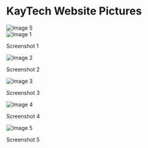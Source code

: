 <!DOCTYPE html>
<html lang="en">
<head>
    <meta charset="UTF-8">
    <meta name="viewport" content="width=device-width, initial-scale=1.0">
</head>
<body>
    <h1>KayTech Website Pictures</h1>
        <img src="https://github.com/user-attachments/assets/bfbee542-ce96-41cc-a9d3-57099e56bdae" alt="Image 5" /><br>
   <img src="https://github.com/user-attachments/assets/88ac106b-838b-4c28-941e-b1ac76860678" alt="Image 1" /><br>
    <p>Screenshot 1</p>
    <img src="https://github.com/user-attachments/assets/9eb1ef0b-95e2-4d0c-8fc1-288dbafc7e7e" alt="Image 2" /><br>
    <p>Screenshot 2</p>
    <img src="https://github.com/user-attachments/assets/518be656-9843-445a-99c4-fbef6e54cf5a" alt="Image 3" /><br>
    <p>Screenshot 3</p>
    <img src="https://github.com/user-attachments/assets/25600095-60fe-4f68-ab9e-4f4501628cb6" alt="Image 4" /><br>
    <p>Screenshot 4</p>
    <img src="https://github.com/user-attachments/assets/bfbee542-ce96-41cc-a9d3-57099e56bdae" alt="Image 5" /><br>
    <p>Screenshot 5</p>

</body>
</html>

